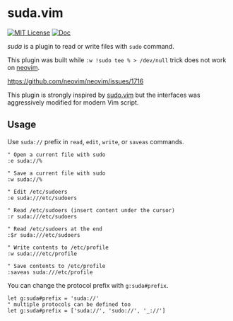 suda.vim
===============================================================================
[![MIT License](https://img.shields.io/badge/license-MIT-blue.svg?style=flat-square)](LICENSE)
[![Doc](https://img.shields.io/badge/doc-%3Ah%20suda-orange.svg?style=flat-square)](doc/suda.txt)

*suda* is a plugin to read or write files with `sudo` command.

This plugin was built while `:w !sudo tee % > /dev/null` trick does not work on [neovim][].

https://github.com/neovim/neovim/issues/1716

This plugin is strongly inspired by [sudo.vim][] but the interfaces was aggressively modified for modern Vim script.

[sudo.vim]: https://github.com/vim-scripts/sudo.vim
[neovim]: https://github.com/neovim/neovim



Usage
-------------------------------------------------------------------------------

Use `suda://` prefix in `read`, `edit`, `write`, or `saveas` commands.

```vim
" Open a current file with sudo
:e suda://%

" Save a current file with sudo
:w suda://%

" Edit /etc/sudoers
:e suda:///etc/sudoers

" Read /etc/sudoers (insert content under the cursor)
:r suda:///etc/sudoers

" Read /etc/sudoers at the end
:$r suda:///etc/sudoers

" Write contents to /etc/profile
:w suda:///etc/profile

" Save contents to /etc/profile
:saveas suda:///etc/profile
```

You can change the protocol prefix with `g:suda#prefix`.

```vim
let g:suda#prefix = 'suda://'
" multiple protocols can be defined too
let g:suda#prefix = ['suda://', 'sudo://', '_://']
```
